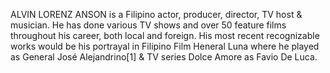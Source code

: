 ALVIN LORENZ ANSON is a Filipino actor, producer, director, TV host & musician. He has done various TV shows and over 50 feature films throughout his career, both local and foreign. His most recent recognizable works would be his portrayal in Filipino Film Heneral Luna where he played as General José Alejandrino[1] & TV series Dolce Amore as Favio De Luca.
